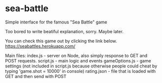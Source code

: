 # sea-battle
Simple interface for the famous "Sea Battle" game

Too bored to write beatiful explanation, sorry. Maybe later.

You can check this game out by clicking the link below.
https://seabattles.herokuapp.com/

Main files: 
index.js - server on Node, also simply response to GET and POST requests.
script.js - main logic and events
gameOptions.js - game settings (not included in script.js because otherwise people could cheat by typing 'game.shot = 10000' in console)
rating.json - file that is loaded with GET and then send with POST
